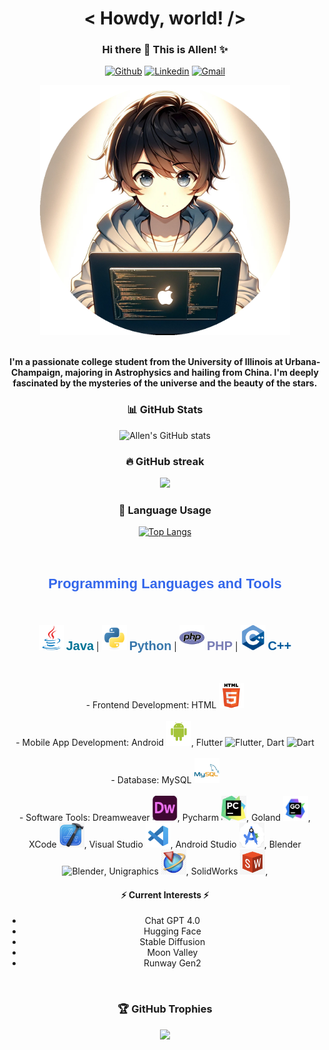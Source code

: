 <div align="center">

# < Howdy, world! />

### Hi there 👋 This is Allen! ✨

[![Github](https://img.shields.io/badge/-Github-000?style=flat&logo=Github&logoColor=white)](https://github.com/AllenWn)
[![Linkedin](https://img.shields.io/badge/-LinkedIn-blue?style=flat&logo=Linkedin&logoColor=white)](https://www.linkedin.com/in/宁-魏-94a028286/)
[![Gmail](https://img.shields.io/badge/-Gmail-c14438?style=flat&logo=Gmail&logoColor=white)](mailto:allenwei0503@gmail.com)

<img src="https://github.com/AllenWn/AllenWn/blob/main/image/profile.png" width="400" height="400" />
<br>
<br>
<p><b>I'm a passionate college student from the University of Illinois at Urbana-Champaign, majoring in Astrophysics and hailing from China. I'm deeply fascinated by the mysteries of the universe and the beauty of the stars.</b></p>

</div>

<div align="center">

### 📊 GitHub Stats

![Allen's GitHub stats](https://github-readme-stats.vercel.app/api?username=AllenWn&show_icons=true&theme=tokyonight)

### 🔥 GitHub streak
<img src="https://github-readme-streak-stats.herokuapp.com/?user=AllenWn" /> 


### 🌟 Language Usage

[![Top Langs](https://github-readme-stats.vercel.app/api/top-langs/?username=AllenWn&layout=compact)](https://github.com/anuraghazra/github-readme-stats)

</div>

<div align="center">
<br>
<h3 style="font-size: 22px; font-family: Arial, sans-serif; color: #3467eb;"><b>Programming Languages and Tools</b></h3>
<br>
<p>
        <img src="https://raw.githubusercontent.com/devicons/devicon/master/icons/java/java-original.svg" alt="Java" width="40" height="40" />
        <span style="font-size: 20px; font-family: Arial, sans-serif; color: #007396;"><b>Java</b></span> |
        <img src="https://raw.githubusercontent.com/devicons/devicon/master/icons/python/python-original.svg" alt="Python" width="40" height="40" />
        <span style="font-size: 20px; font-family: Arial, sans-serif; color: #3776AB;"><b>Python</b></span> |
        <img src="https://raw.githubusercontent.com/devicons/devicon/master/icons/php/php-original.svg" alt="PHP" width="40" height="40" />
        <span style="font-size: 20px; font-family: Arial, sans-serif; color: #787CB5;"><b>PHP</b></span> |
        <img src="https://raw.githubusercontent.com/devicons/devicon/master/icons/cplusplus/cplusplus-original.svg" alt="C++" width="40" height="40" />
        <span style="font-size: 20px; font-family: Arial, sans-serif; color: #00599C;"><b>C++</b></span>
    </p><br>
<br>
- Frontend Development: HTML <img src="https://raw.githubusercontent.com/devicons/devicon/master/icons/html5/html5-original-wordmark.svg" alt="HTML5" width="40" height="40" />
<br>
<br>
- Mobile App Development: Android <img src="https://raw.githubusercontent.com/devicons/devicon/master/icons/android/android-original-wordmark.svg" alt="Android" width="40" height="40" />, Flutter <img src="https://www.vectorlogo.zone/logos/flutterio/flutterio-icon.svg" alt="Flutter" width="40" height="40" />, Dart <img src="https://www.vectorlogo.zone/logos/dartlang/dartlang-icon.svg" alt="Dart" width= "40" height = "40" />
<br>
<br>
- Database: MySQL <img src="https://raw.githubusercontent.com/devicons/devicon/master/icons/mysql/mysql-original-wordmark.svg" alt="MySQL" width="40" height="40" />
<br>
<br>
- Software Tools: Dreamweaver <img src="https://github.com/AllenWn/AllenWn/blob/main/image/dw.png" alt="Dreamweaver" width="40" height="40" />, Pycharm <img src="https://github.com/AllenWn/AllenWn/blob/main/image/pycharm.png" alt="Pycharm" width="40" height="40" />, Goland <img src="https://github.com/AllenWn/AllenWn/blob/main/image/goland.png" alt="Goland" width="40" height="40" />, XCode <img src="https://github.com/AllenWn/AllenWn/blob/main/image/xcode.png" alt="XCode" width="40" height="40" />, Visual Studio <img src="https://github.com/AllenWn/AllenWn/blob/main/image/visual%20studio.png" alt="Visual Studio" width="40" height="40" />, Android Studio <img src="https://github.com/AllenWn/AllenWn/blob/main/image/android%20studio.png" alt="Android Studio" width="40" height="40" />, Blender <img src="https://download.blender.org/branding/community/blender_community_badge_white.svg" alt="Blender" width="40" height="40" />, Unigraphics <img src="https://github.com/AllenWn/AllenWn/blob/main/image/nx.png" alt="Unigraphics" width="40" height="40" />, SolidWorks <img src="https://github.com/AllenWn/AllenWn/blob/main/image/sw.png" alt="SolidWorks" width="40" height="40" />, 
<br>

#### ⚡ Current Interests ⚡

- Chat GPT 4.0
- Hugging Face
- Stable Diffusion
- Moon Valley
- Runway Gen2
<br>

### 🏆 GitHub Trophies

<img src="https://github-profile-trophy.vercel.app/?username=AllenWn" />

</div>
